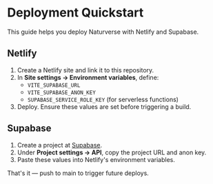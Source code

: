 # Deployment Quickstart

This guide helps you deploy Naturverse with Netlify and Supabase.

## Netlify

1. Create a Netlify site and link it to this repository.
2. In **Site settings → Environment variables**, define:
   - `VITE_SUPABASE_URL`
   - `VITE_SUPABASE_ANON_KEY`
   - `SUPABASE_SERVICE_ROLE_KEY` (for serverless functions)
3. Deploy. Ensure these values are set before triggering a build.

## Supabase

1. Create a project at [Supabase](https://supabase.com/).
2. Under **Project settings → API**, copy the project URL and anon key.
3. Paste these values into Netlify's environment variables.

That's it — push to main to trigger future deploys.

